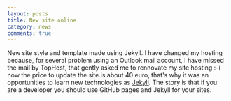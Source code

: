 ```yaml
---
layout: posts
title: New site online
category: news
comments: true
---
```


New site style and template made using Jekyll. I have changed my hosting because, for several problem using an Outlook mail account, I have missed the mail by TopHost, that gently asked me to rennovate my site hosting :-( now the price to update the site is about 40 euro, that's why it was an opportunities to learn new technologies as [Jekyll](https://jekyllrb.com/). The story is that if you are a developer you should use GitHub pages and Jekyll for your sites.

